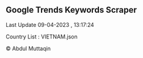 

## Google Trends Keywords Scraper 
 
Last Update 09-04-2023 , 13:17:24

Country List :
VIETNAM.json



© Abdul Muttaqin 
